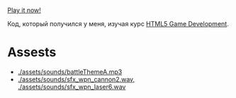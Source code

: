 
[Play it now!](https://psqq.github.io/html5-game-development-course/dist/index.html)

Код, который получился у меня, изучая курс [HTML5 Game Development](https://www.youtube.com/playlist?list=PLAwxTw4SYaPlUUkh6txMRXE-w-6N1Z225).

# Assests

- [./assets/sounds/battleThemeA.mp3](https://opengameart.org/content/battle-theme-a)
- [./assets/sounds/sfx_wpn_cannon2.wav, ./assets/sounds/sfx_wpn_laser6.wav](https://opengameart.org/content/512-sound-effects-8-bit-style)
